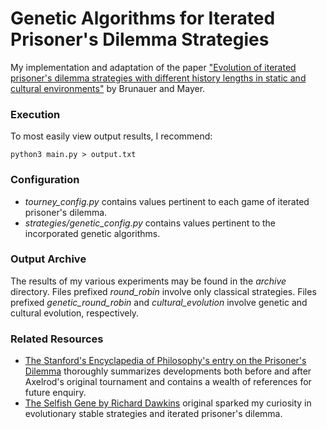 # Genetic Algorithms for Iterated Prisoner's Dilemma Strategies

My implementation and adaptation of the paper ["Evolution of iterated prisoner's dilemma strategies with different history lengths in static and cultural environments"](https://www.researchgate.net/publication/220999970_Evolution_of_iterated_prisoner's_dilemma_strategies_with_different_history_lengths_in_static_and_cultural_environments) by Brunauer and Mayer. 

### Execution

To most easily view output results, I recommend:

`python3 main.py > output.txt`

### Configuration

- *tourney_config.py* contains values pertinent to each game of iterated prisoner's dilemma.
- *strategies/genetic_config.py* contains values pertinent to the incorporated genetic algorithms.

### Output Archive

The results of my various experiments may be found in the *archive* directory. Files prefixed *round_robin* involve only classical strategies. Files prefixed *genetic_round_robin* and *cultural_evolution* involve genetic and cultural evolution, respectively.

### Related Resources 

- [The Stanford's Encyclapedia of Philosophy's entry on the Prisoner's Dilemma](https://plato.stanford.edu/entries/prisoner-dilemma/#PostAxel) thoroughly summarizes developments both before and after Axelrod's original tournament and contains a wealth of references for future enquiry.
- [The Selfish Gene by Richard Dawkins](https://www.amazon.com/Selfish-Gene-Anniversary-Landmark-Paperback/dp/B0722G5V92/ref=sr_1_2?dchild=1&keywords=The+Selfish+Gene&qid=1591506014&sr=8-2#customerReviews) original sparked my curiosity in evolutionary stable strategies and iterated prisoner's dilemma.